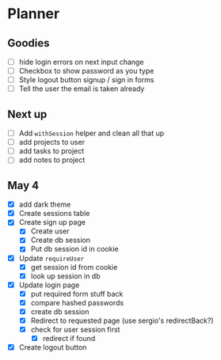 # Planner

## Goodies

- [ ] hide login errors on next input change
- [ ] Checkbox to show password as you type
- [ ] Style logout button signup / sign in forms
- [ ] Tell the user the email is taken already

## Next up

- [ ] Add `withSession` helper and clean all that up
- [ ] add projects to user
- [ ] add tasks to project
- [ ] add notes to project

## May 4

- [x] add dark theme
- [x] Create sessions table
- [x] Create sign up page
  - [x] Create user
  - [x] Create db session
  - [x] Put db session id in cookie
- [x] Update `requireUser`
  - [x] get session id from cookie
  - [x] look up session in db
- [x] Update login page
  - [x] put required form stuff back
  - [x] compare hashed passwords
  - [x] create db session
  - [x] Redirect to requested page (use sergio's redirectBack?)
  - [x] check for user session first
    - [x] redirect if found
- [x] Create logout button
